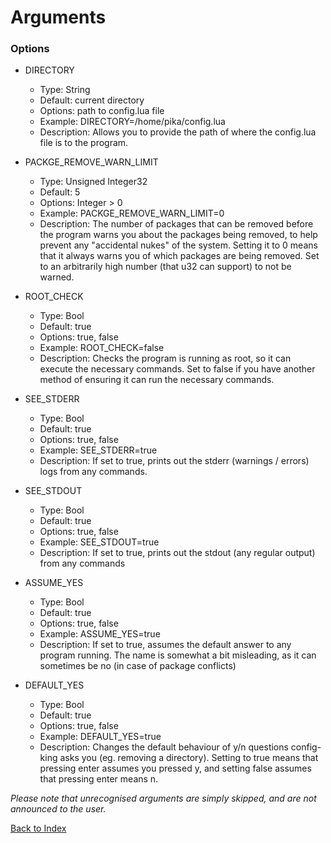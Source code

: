 # Arguments

### Options

- DIRECTORY
    - Type: String
    - Default: current directory
    - Options: path to config.lua file
    - Example: DIRECTORY=/home/pika/config.lua
    - Description: Allows you to provide the path of where the config.lua file is to the program.

- PACKGE_REMOVE_WARN_LIMIT
    - Type: Unsigned Integer32
    - Default: 5
    - Options: Integer > 0
    - Example: PACKGE_REMOVE_WARN_LIMIT=0
    - Description: The number of packages that can be removed before the program warns you about the packages being removed, to help prevent any "accidental nukes" of the system. Setting it to 0 means that it always warns you of which packages are being removed. Set to an arbitrarily high number (that u32 can support) to not be warned.

- ROOT_CHECK
    - Type: Bool
    - Default: true
    - Options: true, false
    - Example: ROOT_CHECK=false
    - Description: Checks the program is running as root, so it can execute the necessary commands. Set to false if you have another method of ensuring it can run the necessary commands.

- SEE_STDERR
    - Type: Bool
    - Default: true
    - Options: true, false
    - Example: SEE_STDERR=true
    - Description: If set to true, prints out the stderr (warnings / errors) logs from any commands.

- SEE_STDOUT
    - Type: Bool
    - Default: true
    - Options: true, false
    - Example: SEE_STDOUT=true
    - Description: If set to true, prints out the stdout (any regular output) from any commands

- ASSUME_YES
    - Type: Bool
    - Default: true
    - Options: true, false
    - Example: ASSUME_YES=true
    - Description: If set to true, assumes the default answer to any program running. The name is somewhat a bit misleading, as it can sometimes be no (in case of package conflicts)

- DEFAULT_YES
    - Type: Bool
    - Default: true
    - Options: true, false
    - Example: DEFAULT_YES=true
    - Description: Changes the default behaviour of y/n questions config-king asks you (eg. removing a directory). Setting to true means that pressing enter assumes you pressed y, and setting false assumes that pressing enter means n.

*Please note that unrecognised arguments are simply skipped, and are not announced to the user.* 

[Back to Index](https://github.com/kingdomkind/config-king/blob/main/docs/index.md)

